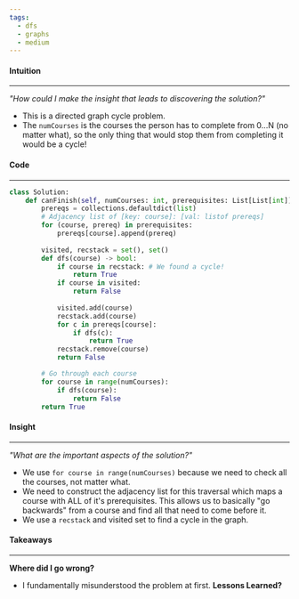 ```yaml
---
tags:
  - dfs
  - graphs
  - medium
---
```

#### Intuition
---
_"How could I make the insight that leads to discovering the solution?"_
- This is a directed graph cycle problem.
- The `numCourses` is the courses the person has to complete from 0...N (no matter what), so the only thing that would stop them from completing it would be a cycle!

#### Code
---

```python
class Solution:
    def canFinish(self, numCourses: int, prerequisites: List[List[int]]) -> bool:
        prereqs = collections.defaultdict(list)
		# Adjacency list of [key: course]: [val: listof prereqs]
        for (course, prereq) in prerequisites:
            prereqs[course].append(prereq)
        
        visited, recstack = set(), set()
        def dfs(course) -> bool:
            if course in recstack: # We found a cycle!
                return True
            if course in visited:
                return False
            
            visited.add(course)
            recstack.add(course)
            for c in prereqs[course]:
                if dfs(c):
                    return True
            recstack.remove(course)
            return False

		# Go through each course
        for course in range(numCourses):
            if dfs(course):
                return False
        return True

```

#### Insight  
---
_"What are the important aspects of the solution?"_
- We use `for course in range(numCourses)` because we need to check all the courses, not matter what.
- We need to construct the adjacency list for this traversal which maps a course with ALL of it's prerequisites. This allows us to basically "go backwards" from a course and find all that need to come before it. 
- We use a `recstack` and visited set to find a cycle in the graph.

#### Takeaways
---
**Where did I go wrong?**
- I fundamentally misunderstood the problem at first.
**Lessons Learned?**